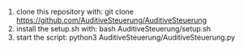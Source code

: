 1. clone this repository with: git clone https://github.com/AuditiveSteuerung/AuditiveSteuerung
2. install the setup.sh with: bash AuditiveSteuerung/setup.sh
3. start the script: python3 AuditiveSteuerung/AuditiveSteuerung.py
